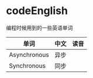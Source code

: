 # codeEnglish
编程时候用到的一些英语单词

| 单词 | 中文 | 读音 |
| --- | --- | --- |
| Asynchronous | 异步 |
| Synchronous | 同步 | 

